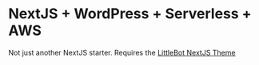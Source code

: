 # NextJS + WordPress + Serverless + AWS
Not just another NextJS starter. Requires the [LittleBot NextJS Theme](https://github.com/justinwhall/littlebot-next-wordpress-theme-for-nextjs)